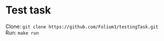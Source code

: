 # Test task

Clone: ```git clone https://github.com/Folium1/testingTask.git ```<br>
Run: ```make run```